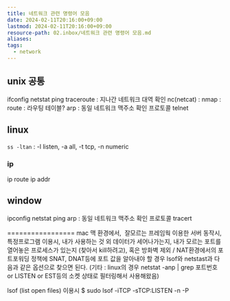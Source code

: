 ```yaml
---
title: 네트워크 관련 명령어 모음
date: 2024-02-11T20:16:00+09:00
lastmod: 2024-02-11T20:16:00+09:00
resource-path: 02.inbox/네트워크 관련 명령어 모음.md
aliases: 
tags:
  - network
---
```

## unix 공통
ifconfig
netstat
ping
traceroute : 지나간 네트워크 대역 확인
nc(netcat) : 
nmap : 
route : 라우팅 테이블?
arp : 동일 네트워크 맥주소 확인 프로토콜
telnet
## linux

`ss -ltan` : -l listen, -a all, -t tcp, -n numeric

### ip
ip route
ip addr


## window
ipconfig
netstat 
ping
arp : 동일 네트워크 맥주소 확인 프로토콜
tracert




=================
mac
맥 환경에서, 
잘모르는 프레임웍 이용한 서버 동작시,
특정프로그램 이용시,
내가 사용하는 것 외 데이터가 세어나가는지,
내가 모르는 포트를 열어놓은 프로세스가 있는지 (찾아서 kill하려고),
혹은 방화벽 제외 / NAT환경에서의 포트포워딩 정책에 SNAT, DNAT등에 포트 값을 알아내야 할 경우
lsof와 netstast과 다음과 같은 옵션으로 찾으면 된다.
(기타 : linux의 경우 netstat -anp | grep 포트번호 or LISTEN or EST등의 소켓 상태로 필터링해서 사용해왔음)

lsof (list open files) 이용시
$ sudo lsof -iTCP -sTCP:LISTEN -n -P